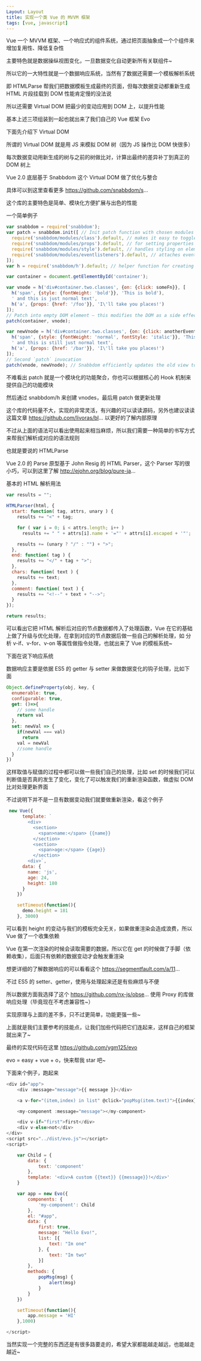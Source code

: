 ```yaml
---
Layout: Layout
title: 实现一个类 Vue 的 MVVM 框架
tags: [vue, javascript]
---
```


Vue 一个 MVVM 框架、一个响应式的组件系统，通过把页面抽象成一个个组件来增加复用性、降低复杂性

主要特色就是数据操纵视图变化，一旦数据变化自动更新所有关联组件~

所以它的一大特性就是一个数据响应系统，当然有了数据还需要一个模板解析系统

即 HTMLParse 帮我们把数据模板生成最终的页面，但每次数据变动都重新生成 HTML 片段挂载到 DOM 性能肯定慢的没法说

所以还需要 Virtual DOM 把最少的变动应用到 DOM 上，以提升性能

基本上述三项组装到一起也就出来了我们自己的 Vue 框架 Evo

下面先介绍下 Virtual DOM

所谓的 Virtual DOM 就是用 JS 来模拟 DOM 树（因为 JS 操作比 DOM 快很多）

每次数据变动用新生成的树与之前的树做比对，计算出最终的差异补丁到真正的 DOM 树上

Vue 2.0 底层基于 Snabbdom 这个 Virtual DOM 做了优化与整合

具体可以到这里查看更多 https://github.com/snabbdom/s...

这个库的主要特色是简单、模块化方便扩展与出色的性能

一个简单例子
``` js
var snabbdom = require('snabbdom');
var patch = snabbdom.init([ // Init patch function with chosen modules
  require('snabbdom/modules/class').default, // makes it easy to toggle classes
  require('snabbdom/modules/props').default, // for setting properties on DOM elements
  require('snabbdom/modules/style').default, // handles styling on elements with support for animations
  require('snabbdom/modules/eventlisteners').default, // attaches event listeners
]);
var h = require('snabbdom/h').default; // helper function for creating vnodes

var container = document.getElementById('container');

var vnode = h('div#container.two.classes', {on: {click: someFn}}, [
  h('span', {style: {fontWeight: 'bold'}}, 'This is bold'),
  ' and this is just normal text',
  h('a', {props: {href: '/foo'}}, 'I\'ll take you places!')
]);
// Patch into empty DOM element – this modifies the DOM as a side effect
patch(container, vnode);

var newVnode = h('div#container.two.classes', {on: {click: anotherEventHandler}}, [
  h('span', {style: {fontWeight: 'normal', fontStyle: 'italic'}}, 'This is now italic type'),
  ' and this is still just normal text',
  h('a', {props: {href: '/bar'}}, 'I\'ll take you places!')
]);
// Second `patch` invocation
patch(vnode, newVnode); // Snabbdom efficiently updates the old view to the new state
```
不难看出 patch 就是一个模块化的功能聚合，你也可以根据核心的 Hook 机制来提供自己的功能模块

然后通过 snabbdom/h 来创建 vnodes，最后用 patch 做更新处理

这个库的代码量不大，实现的非常灵活，有兴趣的可以读读源码，另外也建议读读这篇文章 https://github.com/livoras/bl... 以更好的了解内部原理

不过从上面的语法可以看出使用起来相当麻烦，所以我们需要一种简单的书写方式来帮我们解析成对应的语法规则

也就是要说的 HTMLParse

Vue 2.0 的 Parse 原型基于 John Resig 的 HTML Parser，这个 Parser 写的很小巧，可以到这里了解 http://ejohn.org/blog/pure-ja...

基本的 HTML 解析用法
``` js
var results = "";
        
HTMLParser(html, {
  start: function( tag, attrs, unary ) {
    results += "<" + tag;

    for ( var i = 0; i < attrs.length; i++ )
      results += " " + attrs[i].name + '="' + attrs[i].escaped + '"';

    results += (unary ? "/" : "") + ">";
  },
  end: function( tag ) {
    results += "</" + tag + ">";
  },
  chars: function( text ) {
    results += text;
  },
  comment: function( text ) {
    results += "<!--" + text + "-->";
  }
});

return results;
```
可以看出它把 HTML 解析后对应的节点数据都传入了处理函数，Vue 在它的基础上做了升级与优化处理，在拿到对应的节点数据后做一些自己的解析处理，如 分析 v-if、v-for、v-on 等属性做指令处理，也就出来了 Vue 的模板系统~

下面在说下响应系统

数据响应主要是依据 ES5 的 getter 与 setter 来做数据变化的钩子处理，比如下面
``` js
Object.defineProperty(obj, key, {
  enumerable: true,
  configurable: true,
  get: ()=>{
    // some handle
    return val
  },
  set: newVal => {
    if(newVal === val)
      return
    val = newVal
    //some handle
  }
})
```
这样取值与赋值的过程中都可以做一些我们自己的处理，比如 set 的时候我们可以判断值是否真的发生了变化，变化了可以触发我们的重新渲染函数，做虚拟 DOM 比对处理更新界面

不过说明下并不是一旦有数据变动我们就要做重新渲染，看这个例子
``` js
 new Vue({
      template: `
        <div>
          <section>
            <span>name:</span> {{name}}
          </section>
          <section>
            <span>age:</span> {{age}}
          </section>
        <div>`,
      data: {
        name: 'js',
        age: 24,
        height: 180
      }
    })

    setTimeout(function(){
      demo.height = 181
    }, 3000)
```
可以看到 height 的变动与我们的模板完全无关，如果做重渲染会造成浪费，所以 Vue 做了一个收集依赖

Vue 在第一次渲染的时候会读取需要的数据，所以它在 get 的时候做了手脚（依赖收集），后面只有依赖的数据变动才会触发重渲染

想更详细的了解数据响应的可以看看这个 https://segmentfault.com/a/11...

不过 ES5 的 setter、getter，使用与处理起来还是有些麻烦与不便

所以数据方面我选择了这个 https://github.com/nx-js/obse... 使用 Proxy 的库做响应处理（毕竟现在不考虑兼容性~）

实现原理与上面的差不多，只不过更简单，功能更强一些~

上面就是我们主要参考的技能点，让我们加些代码把它们连起来，这样自己的框架就出来了~

最终的实现代码在这里 https://github.com/ygm125/evo

evo = easy + vue + o，快来帮我 star 吧~

下面来个例子，跑起来
``` js
<div id="app">
    <div :message="message">{{ message }}</div>

    <a v-for="(item,index) in list" @click="popMsg(item.text)">{{index}}、{{item.text}}</a>

    <my-component :message="message"></my-component>

    <div v-if="first">first</div>
    <div v-else>not</div>
</div>
<script src="../dist/evo.js"></script>
<script>

    var Child = {
        data: {
            text: 'component'
        },
        template: '<div>A custom {{text}} {{message}}!</div>'
    }

    var app = new Evo({
        components: {
            'my-component': Child
        },
        el: "#app",
        data: {
            first: true,
            message: "Hello Evo!",
            list: [{
                text: "Im one"
            }, {
                text: "Im two"
            }]
        },
        methods: {
            popMsg(msg) {
                alert(msg)
            }
        }
    })

    setTimeout(function(){
        app.message = 'HI'
    },1000)

</script>
```
当然实现一个完整的东西还是有很多路要走的，希望大家都能越走越远，也能越走越近~
